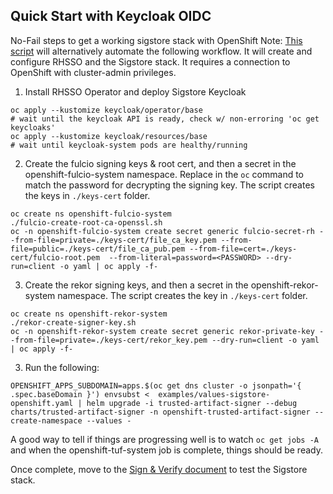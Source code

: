 ## Quick Start with Keycloak OIDC

No-Fail steps to get a working sigstore stack with OpenShift
Note: [This script](../tas-easy-install.sh) will alternatively automate the following workflow. It will create and configure RHSSO and the Sigstore stack. It requires a connection to OpenShift with cluster-admin privileges.

1. Install RHSSO Operator and deploy Sigstore Keycloak

```shell
oc apply --kustomize keycloak/operator/base
# wait until the keycloak API is ready, check w/ non-erroring 'oc get keycloaks'
oc apply --kustomize keycloak/resources/base
# wait until keycloak-system pods are healthy/running
```

2. Create the fulcio signing keys & root cert, and then a secret in the openshift-fulcio-system namespace. Replace <PASSWORD> in the `oc` command to match the password for decrypting the signing key. The script creates the keys in `./keys-cert` folder.

```shell
oc create ns openshift-fulcio-system
./fulcio-create-root-ca-openssl.sh
oc -n openshift-fulcio-system create secret generic fulcio-secret-rh --from-file=private=./keys-cert/file_ca_key.pem --from-file=public=./keys-cert/file_ca_pub.pem --from-file=cert=./keys-cert/fulcio-root.pem  --from-literal=password=<PASSWORD> --dry-run=client -o yaml | oc apply -f-
```

3. Create the rekor signing keys, and then a secret in the openshift-rekor-system namespace. The script creates the key in `./keys-cert` folder.

```shell
oc create ns openshift-rekor-system
./rekor-create-signer-key.sh
oc -n openshift-rekor-system create secret generic rekor-private-key --from-file=private=./keys-cert/rekor_key.pem --dry-run=client -o yaml | oc apply -f-
```

3.  Run the following:

```shell
OPENSHIFT_APPS_SUBDOMAIN=apps.$(oc get dns cluster -o jsonpath='{ .spec.baseDomain }') envsubst <  examples/values-sigstore-openshift.yaml | helm upgrade -i trusted-artifact-signer --debug charts/trusted-artifact-signer -n openshift-trusted-artifact-signer --create-namespace --values -
```

A good way to tell if things are progressing well is to watch `oc get jobs -A` and when the openshift-tuf-system job is complete,
things should be ready.

Once complete, move to the [Sign & Verify document](sign-verify.md) to test the Sigstore stack. 
